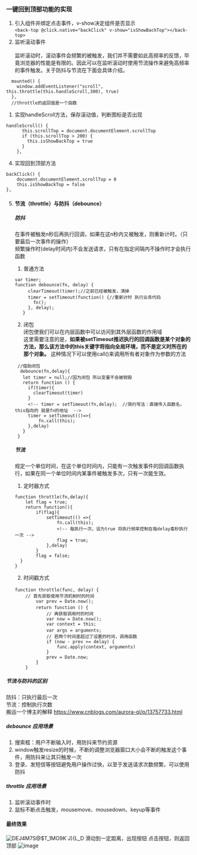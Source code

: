 ### 一键回到顶部功能的实现
1. 引入组件并绑定点击事件，v-show决定组件是否显示<br>
   ```<back-top @click.native="backClick" v-show="isShowBackTop"></back-top>```
2. 监听滚动事件<br>     
   监听滚动时，滚动事件会频繁的被触发，我们并不需要如此高频率的反馈，毕竟浏览器的性能是有限的。因此可以在监听滚动时使用节流操作来避免高频率的事件触发。关于防抖与节流在下面会具体介绍。
```
  mounted() {
    window.addEventListener("scroll", this.throttle(this.handleScroll,300), true)
  },
  //throttle的返回值是一个函数
```
1. 实现handleScroll方法，保存滚动值，判断图标是否出现<br>
```
handleScroll() {
      this.scrollTop = document.documentElement.scrollTop
      if (this.scrollTop > 200) {
        this.isShowBackTop = true
      }
    },
```
4. 实现回到顶部方法<br>
```
backClick() {
    document.documentElement.scrollTop = 0
    this.isShowBackTop = false
},
```

5. #### 节流（throttle）与防抖（debounce）
   ##### 防抖
   在事件被触发n秒后再执行回调，如果在这n秒内又被触发，则重新计时。（只要最后一次事件的操作）<br>
   频繁操作时(delay时间内)不会发送请求，只有在指定间隔内不操作时才会执行函数<br>

   1. 普通方法<br>
     
   ```
   var timer; 
   function debounce(fn, delay) {  
        clearTimeout(timer);//之前已经被触发，清掉
        timer = setTimeout(function() {//重新计时 执行业务代码
          fn();
        }, delay);
      }
   ```
   2. 闭包<br>
      闭包使我们可以在内层函数中可以访问到其外层函数的作用域<br>
      这里需要注意的是，<b>如果被setTimeout推迟执行的回调函数是某个对象的方法，那么该方法中的this关键字将指向全局环境，而不是定义时所在的那个对象。</b>   这种情况下可以使用call()来调用所有者对象作为参数的方法
   ```
    //借助闭包
     debounce(fn,delay){
      let timer = null;//因为闭包 所以变量不会被销毁
      return function () {
        if(timer){
          clearTimeout(timer)
        }
        <!-- timer = setTimeout(fn,delay);  //简约写法：直接传入函数名，this指向的 就是fn的地址  -->
        timer = setTimeout(()=>{
            fn.call(this);
        },delay)
      }
    }
   ```
   ##### 节流
   规定一个单位时间，在这个单位时间内，只能有一次触发事件的回调函数执行，如果在同一个单位时间内某事件被触发多次，只有一次能生效。<br>
   1. 定时器方式
   ```
   function throttle(fn,delay){
       let flag = true;
       return function(){
           if(flag){
               setTimeout(() =>{
                   fn.call(this);
                   <!-- 每执行一次，设为true 将执行频率控制在每delay毫秒执行一次 -->
                   flag = true;
               },delay)
           }
           flag = false;
     }
   }
   ```
    2. 时间戳方式
    ```
    function throttle(func, delay) {　　　　　　　　
        // 首先获取使用节流机制时的时间
            var prev = Date.now();
            return function () {　　　　　　　　　　
                // 再获取调用时的时间
                var now = Date.now();
                var context = this;
                var args = arguments;　　　　　　　　　　
                // 若两个时间差超过了设置的时间，调用函数
                if (now - prev >= delay) {
                    func.apply(context, arguments)
                }
                prev = Date.now;
            }
        }
    ```
##### 节流与防抖的区别
   防抖：只执行最后一次<br>
   节流：控制执行次数<br>
搬运一个博主的解释 https://www.cnblogs.com/aurora-ql/p/13757733.html
##### debounce 应用场景
1. 搜索框：用户不断输入时，用防抖来节约资源
2. window触发resize的时候，不断的调整浏览器窗口大小会不断的触发这个事件，用防抖来让其只触发一次
3. 登录、发短信等按钮避免用户操作过快，以至于发送请求次数频繁，可以使用防抖
##### throttle 应用场景
1. 监听滚动事件时
2. 鼠标不断点击触发，mousemove、mousedown、keyup等事件



#### 最终效果
![DEJ4M7S@$T_1MO9K`J){L_D](https://user-images.githubusercontent.com/71962217/131097864-962a786f-3662-4b80-b096-d1577ffe51c4.png)
滑动到一定距离，出现按钮  点击按钮，则返回顶部
![image](https://user-images.githubusercontent.com/71962217/131097999-94683b86-bf1e-48be-abfe-2fc2482385a5.png)

